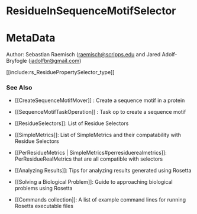 ResidueInSequenceMotifSelector
==================

MetaData
========

Author: Sebastian Raemisch (raemisch@scripps.edu and Jared Adolf-Bryfogle (jadolfbr@gmail.com)


[[include:rs_ResiduePropertySelector_type]]



### See Also
 - [[CreateSequenceMotifMover]] : Create a sequence motif in a protein
 - [[SequenceMotifTaskOperation]] : Task op to create a sequence motif
 - [[ResidueSelectors]]: List of Residue Selectors
 - [[SimpleMetrics]]: List of SimpleMetrics and their compatability with Residue Selectors
 - [[PerResidueMetrics | SimpleMetrics#perresiduerealmetrics]]: PerResidueRealMetrics that are all compatible with selectors

 - [[Analyzing Results]]: Tips for analyzing results generated using Rosetta
 - [[Solving a Biological Problem]]: Guide to approaching biological problems using Rosetta
 - [[Commands collection]]: A list of example command lines for running Rosetta executable files
